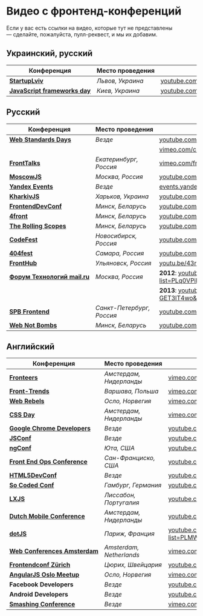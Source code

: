 # Видео с фронтенд-конференций

Если у вас есть ссылки на видео, которые тут не представлены — сделайте, 
пожалуйста, пулл-реквест, и мы их добавим.


## Украинский, русский

Конференция                                               | Место проведения                    | Ссылки на видео
----------------------------------------------------------|-------------------------------------|-------------------------------------------------
[__StartupLviv__][0]                                      |  _Львов, Украина_                   | [youtube.com/channel/UC5pkffv9LpA4y8wppOtjzOg][1]
[__JavaScript frameworks day__][51]                       |  _Киев, Украина_                    | [youtube.com/channel/UC3NDbeN0Jq_InNAhiJtvHcQ][52]


## Русский

Конференция                                               | Место проведения                    | Ссылки на видео
----------------------------------------------------------|-------------------------------------|-------------------------------------------------
[__Web Standards Days__][2]                               | _Везде_                             | [youtube.com/user/wstdays][3]  
                                                          |                                     | [vimeo.com/channels/wstdays][4]    
[__FrontTalks__][5]                                       | _Екатеринбург, Россия_              | [vimeo.com/fronttalks][6]
[__MoscowJS__][7]                                         | _Москва, Россия_                    | [youtube.com/user/moscowjs][8]
[__Yandex Events__][9]                                    | _Везде_                             | [events.yandex.ru][9]
[__KharkivJS__][10]                                       | _Харьков, Украина_                  | [youtube.com/user/lodye1][11]
[__FrontendDevConf__][12]                                 | _Минск, Беларусь_                   | [youtube.com/user/FrontendDevConf][13]
[__4front__][14]                                          | _Минск, Беларусь_                   | [youtube.com/channel/UCj3KH8jxwcT5zOrByWmNXhA][15]
[__The Rolling Scopes__][16]                              | _Минск, Беларусь_                   | [youtube.com/channel/UCUgmHbk1rTFaf4GGKQ1OXfQ][17]
[__CodeFest__][18]                                        | _Новосибирск, Россия_               | [youtube.com/user/codefestru][19]
[__404fest__][50]                                         | _Самара, Россия_                    | [youtube.com/user/404fest][50]
[__FrontHub__][53]                                        | _Ульяновск, Россия_                 | [youtu.be/43r7BckwquU][54]
[__Форум Технологий mail.ru__][55]                        | _Москва, Россия_                    | __2012__: [youtube.com/playlist?list=PLq0VPil64bGya8RjFuuUZlSgPrwlE4Nsr][56]
                                                          |                                     | __2013__: [youtube.com/watch?v=f-GET3lT4wo&list=PLq0VPil64bGy6E3H3C4WJzEyVmStbEEXS][57]
[__SPB Frontend__][58]                                    | _Санкт-Петербург, Россия_           | [youtube.com/channel/UCWjDubFXv8I1vWEb47s9_IA/feed][59]
[__Web Not Bombs__][60]                                       | _Минск, Беларусь_                   | [youtube.com/user/webnotbombsvideos][61]

## Английский

Конференция                                               | Место проведения                    | Ссылки на видео
----------------------------------------------------------|-------------------------------------|-------------------------------------------------
[__Fronteers__][20]                                       | _Амстердам, Нидерланды_             | [vimeo.com/fronteers][21]
[__Front-Trends__][22]                                    | _Варшава, Польша_                   | [vimeo.com/fronttrends][23]
[__Web Rebels__][24]                                      | _Осло, Норвегия_                    | [vimeo.com/webrebels][25]
[__CSS Day__][26]                                         | _Амстердам, Нидерланды_             | [vimeo.com/channels/cssday][27]
[__Google Chrome Developers__][28]                        | _Везде_                             | [youtube.com/channel/UCnUYZLuoy1rq1aVMwx4aTzw][29]
[__JSConf__][30]                                          | _Везде_                             | [youtube.com/channel/UCzoVCacndDCfGDf41P-z0iA][31]
[__ngConf__][32]                                          | _Юта, США_                          | [youtube.com/channel/UCm9iiIfgmVODUJxINecHQkA][33]
[__Front End Ops Conference__][34]                        | _Сан-Франциско, США_                | [youtube.com/user/frontendopsconf][35]
[__HTML5DevConf__][36]                                    | _Везде_                             | [youtube.com/user/HTML5DevConf/][37]
[__So Coded Conf__][38]                                   | _Гамбург, Германия_                 | [youtube.com/channel/UCTC5rv8LYoXrgXkjTqEkNHg][39]
[__LXJS__][40]                                            | _Лиссабон, Португалия_              | [youtube.com/channel/UC_h7rQVoZkfgh1stTd2GB5w][41]
[__Dutch Mobile Conference__][42]                         | _Амстердам, Нидерланды_             | [youtube.com/channel/UCtkBykd9861oqD4syz6bz2Q][43]
[__dotJS__][44]                                           | _Париж, Франция_                    | [youtube.com/playlist?list=PLMW8Xq7bXrG486Mh95hKjiXRdci60zUlL][45]
[__Web Conferences Amsterdam__][46]                       | _Amsterdam, Netherlands_            | [vimeo.com/webconferences][47]
[__Frontendconf Zürich__][48]                             | _Цюрих, Швейцария_                  | [youtube.com/channel/UCO1YboJ-hVgsxeRDiOFQLlg][49]
[__AngularJS Oslo Meetup__][62]                           | _Осло, Норвегия_                    | [vimeo.com/channels/angularjs][63]
__Facebook Developers__                                   | _Везде_                             | [youtube.com/channel/UCP_lo1MFyx5IXDeD9s_6nUw][64]
__Android Developers__                                    | _Везде_                             | [youtube.com/user/androiddevelopers][65]
[__Smashing Conference__][66]                             | _Везде_                             |  [vimeo.com/channels/smashingconf][67]
[0]: http://startup.lviv.ua/
[1]: https://youtube.com/channel/UC5pkffv9LpA4y8wppOtjzOg
[2]: http://webstandardsdays.ru/
[3]: https://youtube.com/user/wstdays
[4]: https://vimeo.com/channels/wstdays
[5]: http://fronttalks.ru/
[6]: https://vimeo.com/fronttalks
[7]: http://www.moscowjs.ru/
[8]: https://youtube.com/user/moscowjs
[9]: https://events.yandex.ru/
[10]: https://twitter.com/KharkivJS
[11]: https://youtube.com/user/lodye1
[12]: http://fdconf.by/
[13]: https://youtube.com/user/FrontendDevConf
[14]: https://twitter.com/4frontby
[15]: https://youtube.com/channel/UCj3KH8jxwcT5zOrByWmNXhA
[16]: http://rollingscopes.com/
[17]: https://youtube.com/channel/UCUgmHbk1rTFaf4GGKQ1OXfQ
[18]: http://codefest.ru/
[19]: https://youtube.com/user/codefestru
[20]: https://fronteers.nl/
[21]: https://vimeo.com/fronteers
[22]: http://front-trends.com
[23]: https://vimeo.com/fronttrends
[24]: https://www.webrebels.org/
[25]: https://vimeo.com/webrebels
[26]: http://cssday.nl/
[27]: https://vimeo.com/channels/cssday
[28]: https://developer.chrome.com/devsummit/
[29]: https://youtube.com/channel/UCnUYZLuoy1rq1aVMwx4aTzw
[30]: http://jsconf.com/
[31]: https://youtube.com/channel/UCzoVCacndDCfGDf41P-z0iA
[32]: http://ng-conf.org/
[33]: https://youtube.com/channel/UCm9iiIfgmVODUJxINecHQkA
[34]: http://www.feopsconf.com/
[35]: https://youtube.com/user/frontendopsconf
[36]: http://html5devconf.com/
[37]: https://youtube.com/user/HTML5DevConf/
[38]: http://socoded.com/
[39]: https://youtube.com/channel/UCTC5rv8LYoXrgXkjTqEkNHg
[40]: http://lxjs.org/
[41]: https://youtube.com/channel/UC_h7rQVoZkfgh1stTd2GB5w
[42]: http://www.mobileconference.nl/
[43]: https://youtube.com/channel/UCtkBykd9861oqD4syz6bz2Q
[44]: http://www.dotjs.eu/
[45]: https://youtube.com/playlist?list=PLMW8Xq7bXrG486Mh95hKjiXRdci60zUlL
[46]: http://webconferences.nl/
[47]: http://vimeo.com/webconferences
[48]: http://2014.frontendconf.ch/en/
[49]: https://www.youtube.com/channel/UCO1YboJ-hVgsxeRDiOFQLlg
[50]: http://youtube.com/user/404fest
[51]: http://frameworksdays.com/event/js-frameworks-day-2014
[52]: http://www.youtube.com/channel/UC3NDbeN0Jq_InNAhiJtvHcQ
[53]: http://front-end.su/
[54]: http://youtu.be/43r7BckwquU
[55]: https://techforum.mail.ru/
[56]: http://www.youtube.com/playlist?list=PLq0VPil64bGya8RjFuuUZlSgPrwlE4Nsr
[57]: http://www.youtube.com/playlist?list=PLq0VPil64bGy6E3H3C4WJzEyVmStbEEXS
[58]: https://vk.com/spb_frontend
[59]: http://www.youtube.com/channel/UCWjDubFXv8I1vWEb47s9_IA/feed
[60]: https://facebook.com/groups/webnotbombs/
[61]: https://youtube.com/user/webnotbombsvideos
[62]: http://meetup.com/AngularJS-Oslo
[63]: https://vimeo.com/channels/angularjs
[64]: https://www.youtube.com/channel/UCP_lo1MFyx5IXDeD9s_6nUw
[65]: https://www.youtube.com/user/androiddevelopers
[66]: http://smashingconf.com/
[67]: https://vimeo.com/channels/smashingconf

